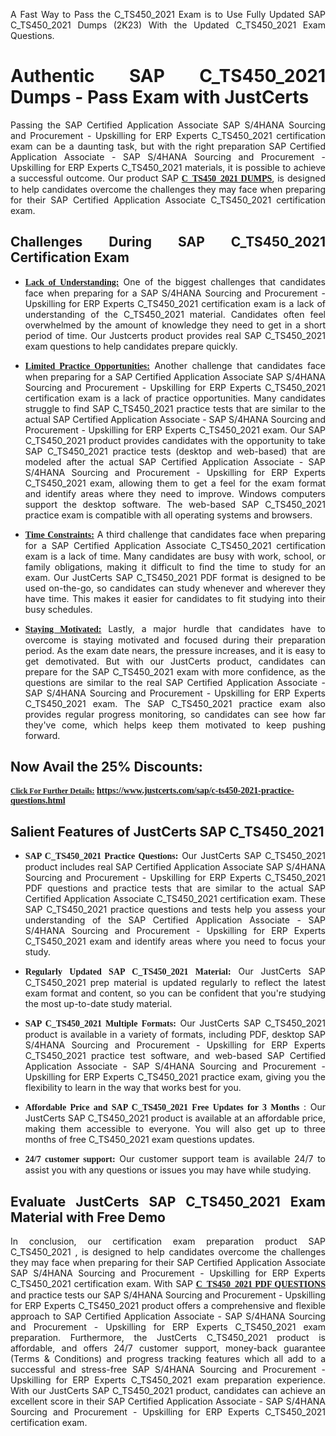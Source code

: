 <p dir="auto" style="text-align: justify;">A Fast Way to Pass the C_TS450_2021 Exam is to Use Fully Updated SAP C_TS450_2021 Dumps (2K23) With the Updated C_TS450_2021 Exam Questions.</p>

<h1 style="text-align: justify;"><strong>Authentic SAP C_TS450_2021 Dumps - Pass Exam with JustCerts</strong></h1>

<p style="text-align: justify;">Passing the SAP Certified Application Associate SAP S/4HANA Sourcing and Procurement - Upskilling for ERP Experts C_TS450_2021 certification exam can be a daunting task, but with the right preparation SAP Certified Application Associate - SAP S/4HANA Sourcing and Procurement - Upskilling for ERP Experts C_TS450_2021 materials, it is possible to achieve a successful outcome. Our product SAP <strong><a href="https://www.justcerts.com/sap/c-ts450-2021-practice-questions.html"><span style="font-family:Georgia,serif;"><u>C_TS450_2021 DUMPS</u></span></a></strong>, is designed to help candidates overcome the challenges they may face when preparing for their SAP Certified Application Associate C_TS450_2021 certification exam.</p>

<h2 style="text-align: justify;"><strong>Challenges During SAP C_TS450_2021 Certification Exam</strong></h2>

<ul>
	<li style="text-align: justify;"><u><span style="font-family:Georgia,serif;"><strong>Lack of Understanding:</strong></span></u> One of the biggest challenges that candidates face when preparing for a SAP S/4HANA Sourcing and Procurement - Upskilling for ERP Experts C_TS450_2021 certification exam is a lack of understanding of the C_TS450_2021 material. Candidates often feel overwhelmed by the amount of knowledge they need to get in a short period of time. Our Justcerts product provides real SAP C_TS450_2021 exam questions to help candidates prepare quickly.</li>
</ul>

<ul>
	<li style="text-align: justify;"><u><span style="font-family:Georgia,serif;"><strong>Limited Practice Opportunities:</strong></span></u> Another challenge that candidates face when preparing for a SAP Certified Application Associate SAP S/4HANA Sourcing and Procurement - Upskilling for ERP Experts C_TS450_2021 certification exam is a lack of practice opportunities. Many candidates struggle to find SAP C_TS450_2021 practice tests that are similar to the actual SAP Certified Application Associate - SAP S/4HANA Sourcing and Procurement - Upskilling for ERP Experts C_TS450_2021 exam. Our SAP C_TS450_2021 product provides candidates with the opportunity to take SAP C_TS450_2021 practice tests (desktop and web-based) that are modeled after the actual SAP Certified Application Associate - SAP S/4HANA Sourcing and Procurement - Upskilling for ERP Experts C_TS450_2021 exam, allowing them to get a feel for the exam format and identify areas where they need to improve. Windows computers support the desktop software. The web-based SAP C_TS450_2021 practice exam is compatible with all operating systems and browsers.</li>
</ul>

<ul>
	<li style="text-align: justify;"><u><span style="font-family:Georgia,serif;"><strong>Time Constraints:</strong></span></u> A third challenge that candidates face when preparing for a SAP Certified Application Associate C_TS450_2021 certification exam is a lack of time. Many candidates are busy with work, school, or family obligations, making it difficult to find the time to study for an exam. Our JustCerts SAP C_TS450_2021 PDF format is designed to be used on-the-go, so candidates can study whenever and wherever they have time. This makes it easier for candidates to fit studying into their busy schedules.</li>
</ul>

<ul>
	<li style="text-align: justify;"><u><span style="font-family:Georgia,serif;"><strong>Staying Motivated:</strong></span></u> Lastly, a major hurdle that candidates have to overcome is staying motivated and focused during their preparation period. As the exam date nears, the pressure increases, and it is easy to get demotivated. But with our JustCerts product, candidates can prepare for the SAP C_TS450_2021 exam with more confidence, as the questions are similar to the real SAP Certified Application Associate - SAP S/4HANA Sourcing and Procurement - Upskilling for ERP Experts C_TS450_2021 exam. The SAP C_TS450_2021 practice exam also provides regular progress monitoring, so candidates can see how far they've come, which helps keep them motivated to keep pushing forward.</li>
</ul>

<h2 style="text-align: justify;"><strong>Now Avail the 25% Discounts:</strong></h2>

<p><span style="font-size:12px;"><u><span style="font-family:Georgia,serif;"><strong>Click For Further Details:</strong></span></u></span><span style="font-size:14px;"><span style="font-family:Georgia,serif;"><strong> <a href="https://www.justcerts.com/sap/c-ts450-2021-practice-questions.html">https://www.justcerts.com/sap/c-ts450-2021-practice-questions.html</a></strong></span></span></p>

<h2 style="text-align: justify;"><strong>Salient Features of JustCerts SAP C_TS450_2021</strong></h2>

<ul>
	<li style="text-align: justify;"><span style="font-family:Georgia,serif;"><strong>SAP C_TS450_2021 Practice Questions:</strong></span> Our JustCerts SAP C_TS450_2021 product includes real SAP Certified Application Associate SAP S/4HANA Sourcing and Procurement - Upskilling for ERP Experts C_TS450_2021 PDF questions and practice tests that are similar to the actual SAP Certified Application Associate C_TS450_2021 certification exam. These SAP C_TS450_2021 practice questions and tests help you assess your understanding of the SAP Certified Application Associate - SAP S/4HANA Sourcing and Procurement - Upskilling for ERP Experts C_TS450_2021 exam and identify areas where you need to focus your study.</li>
</ul>

<ul>
	<li style="text-align: justify;"><span style="font-family:Georgia,serif;"><strong>Regularly Updated SAP C_TS450_2021 Material:</strong></span> Our JustCerts SAP C_TS450_2021 prep material is updated regularly to reflect the latest exam format and content, so you can be confident that you're studying the most up-to-date study material.</li>
</ul>

<ul>
	<li style="text-align: justify;"><span style="font-family:Georgia,serif;"><strong>SAP C_TS450_2021 Multiple Formats:</strong></span> Our JustCerts SAP C_TS450_2021 product is available in a variety of formats, including PDF, desktop SAP S/4HANA Sourcing and Procurement - Upskilling for ERP Experts C_TS450_2021 practice test software, and web-based SAP Certified Application Associate - SAP S/4HANA Sourcing and Procurement - Upskilling for ERP Experts C_TS450_2021 practice exam, giving you the flexibility to learn in the way that works best for you.</li>
</ul>

<ul>
	<li style="text-align: justify;"><span style="font-family:Georgia,serif;"><strong>Affordable Price and SAP C_TS450_2021 Free Updates for 3 Months</strong></span> : Our JustCerts SAP C_TS450_2021 product is available at an affordable price, making them accessible to everyone. You will also get up to three months of free C_TS450_2021 exam questions updates.</li>
</ul>

<ul>
	<li style="text-align: justify;"><span style="font-family:Georgia,serif;"><strong>24/7 customer support:</strong></span> Our customer support team is available 24/7 to assist you with any questions or issues you may have while studying.</li>
</ul>

<h2 style="text-align: justify;"><strong>Evaluate JustCerts SAP C_TS450_2021 Exam Material with Free Demo</strong></h2>

<p style="text-align: justify;">In conclusion, our certification exam preparation product SAP C_TS450_2021 , is designed to help candidates overcome the challenges they may face when preparing for their SAP Certified Application Associate SAP S/4HANA Sourcing and Procurement - Upskilling for ERP Experts C_TS450_2021 certification exam. With SAP <a href="https://www.justcerts.com/sap/c-ts450-2021-practice-questions.html"><u><strong><span style="font-family:Georgia,serif;">C_TS450_2021 PDF QUESTIONS</span></strong></u></a> and practice tests our SAP S/4HANA Sourcing and Procurement - Upskilling for ERP Experts C_TS450_2021 product offers a comprehensive and flexible approach to SAP Certified Application Associate - SAP S/4HANA Sourcing and Procurement - Upskilling for ERP Experts C_TS450_2021 exam preparation. Furthermore, the JustCerts C_TS450_2021 product is affordable, and offers 24/7 customer support, money-back guarantee (Terms & Conditions) and progress tracking features which all add to a successful and stress-free SAP S/4HANA Sourcing and Procurement - Upskilling for ERP Experts C_TS450_2021 exam preparation experience. With our JustCerts SAP C_TS450_2021 product, candidates can achieve an excellent score in their SAP Certified Application Associate - SAP S/4HANA Sourcing and Procurement - Upskilling for ERP Experts C_TS450_2021 certification exam.</p>

